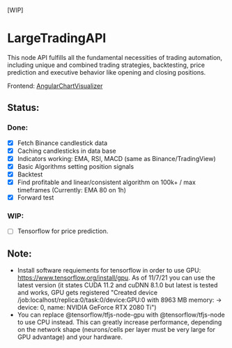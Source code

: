 [WIP]

# LargeTradingAPI
This node API fulfills all the fundamental necessities of trading automation, including unique and combined trading strategies, backtesting, price prediction and executive behavior like opening and closing positions.

Frontend: [AngularChartVisualizer](https://github.com/janv93/AngularChartVisualizer)

## Status:

### Done:

- [x] Fetch Binance candlestick data
- [x] Caching candlesticks in data base
- [x] Indicators working: EMA, RSI, MACD (same as Binance/TradingView)
- [x] Basic Algorithms setting position signals
- [x] Backtest
- [x] Find profitable and linear/consistent algorithm on 100k+ / max timeframes (Currently: EMA 80 on 1h)
- [x] Forward test

### WIP:

- [ ] Tensorflow for price prediction.


## Note:

- Install software requiements for tensorflow in order to use GPU: https://www.tensorflow.org/install/gpu. As of 11/7/21 you can use the latest version (it states CUDA 11.2 and cuDNN 8.1.0 but latest is tested and works, GPU gets registered "Created device /job:localhost/replica:0/task:0/device:GPU:0 with 8963 MB memory:  -> device: 0, name: NVIDIA GeForce RTX 2080 Ti")
- You can replace @tensorflow/tfjs-node-gpu with @tensorflow/tfjs-node to use CPU instead. This can greatly increase performance, depending on the network shape (neurons/cells per layer must be very large for GPU advantage) and your hardware.
